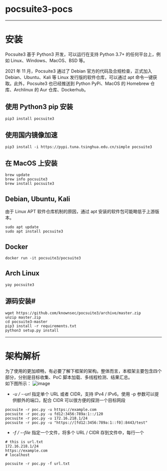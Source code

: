 # pocsuite3-pocs

---
# 安装

Pocsuite3 基于 Python3 开发，可以运行在支持 Python 3.7+ 的任何平台上，例如 Linux、Windows、MacOS、BSD 等。

2021 年 11 月，Pocsuite3 通过了 Debian 官方的代码及合规检查，正式加入 Debian、Ubuntu、Kali 等 Linux 发行版的软件仓库，可以通过 apt 命令一键获取。此外，Pocsuite3 也已经推送到 Python PyPi、MacOS 的 Homebrew 仓库、Archlinux 的 Aur 仓库、Dockerhub。

## 使用 Python3 pip 安装
```
pip3 install pocsuite3
```

## 使用国内镜像加速
```
pip3 install -i https://pypi.tuna.tsinghua.edu.cn/simple pocsuite3
```


## 在 MacOS 上安装
```
brew update
brew info pocsuite3
brew install pocsuite3
```


## Debian, Ubuntu, Kali
由于 Linux APT 软件仓库机制的原因，通过 apt 安装的软件包可能略低于上游版本。
```
sudo apt update
sudo apt install pocsuite3

```

## Docker
```
docker run -it pocsuite3/pocsuite3
```


## Arch Linux
```
yay pocsuite3
```


## 源码安装#
```
wget https://github.com/knownsec/pocsuite3/archive/master.zip
unzip master.zip
cd pocsuite3-master
pip3 install -r requirements.txt
python3 setup.py install
```
---


# 架构解析
为了使用的更加顺畅，有必要了解下框架的架构。整体而言，本框架主要包含四个部分，分别是目标收集、PoC 脚本加载、多线程检测、结果汇总。
<br/>
如下图所示：
![image](https://user-images.githubusercontent.com/118670924/202912824-d3542f3d-c6d9-427a-8c85-2437057424d6.png)

* *-u / --url* 指定单个 URL 或者 CIDR，支持 IPv4 / IPv6。使用 -p 参数可以提供额外的端口，配合 CIDR 可以很方便的探测一个目标网段
```
pocsuite -r poc.py -u https://example.com
pocsuite -r poc.py -u fd12:3456:789a:1::/120
pocsuite -r poc.py -u 172.16.218.1/24
pocsuite -r poc.py -u "https://[fd12:3456:789a:1::f0]:8443/test"
```

* *-f / --file* 指定一个文件，将多个 URL / CIDR 存到文件中，每行一个
```
# this is url.txt
172.16.218.1/24
https://example.com
# localhost
```
`pocsuite -r poc.py -f url.txt`


